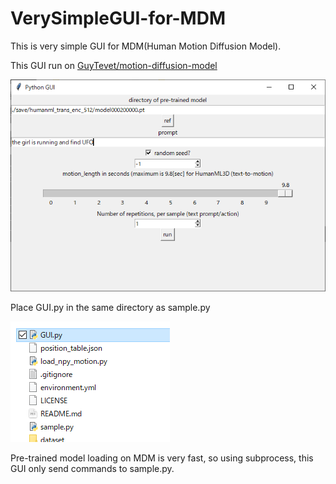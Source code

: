 # VerySimpleGUI-for-MDM
This is very simple GUI for MDM(Human Motion Diffusion Model).

This GUI run on [GuyTevet/motion-diffusion-model](https://github.com/GuyTevet/motion-diffusion-model)

![GUI_overview](https://github.com/kuroganegames/VerySimpleGUI-for-MDM/blob/main/gui_image.png)


Place GUI.py in the same directory as sample.py

![directory](https://github.com/kuroganegames/VerySimpleGUI-for-MDM/blob/main/py_file.png)

Pre-trained model loading on MDM is very fast, so using subprocess, this GUI only send commands to sample.py.
